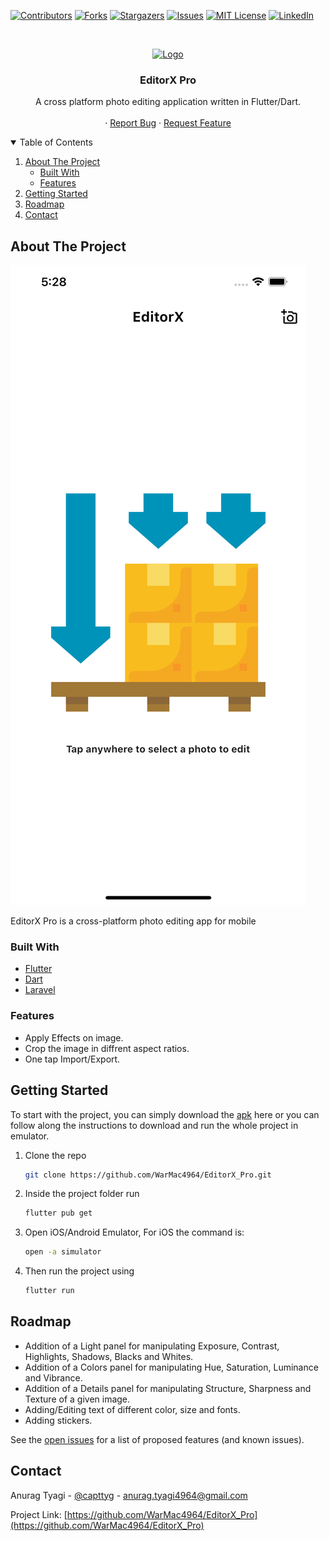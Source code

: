 

[![Contributors][contributors-shield]][contributors-url]
[![Forks][forks-shield]][forks-url]
[![Stargazers][stars-shield]][stars-url]
[![Issues][issues-shield]][issues-url]
[![MIT License][license-shield]][license-url]
[![LinkedIn][linkedin-shield]][linkedin-url]



<!-- PROJECT LOGO -->
<br />
<p align="center">
  <a href="https://github.com/WarMac4964/EditorX_Pro">
    <img src="images/logo.png" alt="Logo" width="80" height="80">
  </a>

  <h3 align="center">EditorX Pro</h3>

  <p align="center">
    A cross platform photo editing application written in Flutter/Dart.
    <br />
    <br />
    ·
    <a href="https://github.com/WarMac4964/EditorX_Pro/issues">Report Bug</a>
    ·
    <a href="https://github.com/WarMac4964/EditorX_Pro/issues">Request Feature</a>
  </p>
</p>



<!-- TABLE OF CONTENTS -->
<details open="open">
  <summary>Table of Contents</summary>
  <ol>
    <li>
      <a href="#about-the-project">About The Project</a>
      <ul>
        <li><a href="#built-with">Built With</a></li>
        <li><a href="#Feature">Features</a></li>
      </ul>
    </li>
    <li>
      <a href="#getting-started">Getting Started</a>
    </li>
    <li><a href="#roadmap">Roadmap</a></li>
    <li><a href="#contact">Contact</a></li>
  </ol>
</details>



<!-- ABOUT THE PROJECT -->
## About The Project

[![EditorX Pro][project-screenshot]]()

EditorX Pro is a cross-platform photo editing app for mobile


### Built With

* [Flutter](https://getbootstrap.com)
* [Dart](https://jquery.com)
* [Laravel](https://laravel.com)


### Features

- Apply Effects on image.
- Crop the image in diffrent aspect ratios. 
- One tap Import/Export.

<!-- GETTING STARTED -->
## Getting Started

To start with the project, you can simply download the [apk]() here or you can follow along the instructions to 
download and run the whole project in emulator.

1. Clone the repo
   ```sh
   git clone https://github.com/WarMac4964/EditorX_Pro.git
   ```
2. Inside the project folder run
   ```sh
   flutter pub get
   ```
3. Open iOS/Android Emulator, For iOS the command is:
   ```sh
   open -a simulator
   ```
4. Then run the project using
   ```sh
   flutter run
   ```


<!-- ROADMAP -->
## Roadmap

- Addition of a Light panel for manipulating Exposure, Contrast, Highlights, Shadows, Blacks and Whites.
- Addition of a Colors panel for manipulating Hue, Saturation, Luminance and Vibrance.
- Addition of a Details panel for manipulating Structure, Sharpness and Texture of a given image.
- Adding/Editing text of different color, size and fonts.
- Adding stickers.

See the [open issues](https://github.com/WarMac4964/EditorX_Pro/issues) for a list of proposed features (and known issues).


<!-- CONTACT -->
## Contact

Anurag Tyagi - [@capttyg](https://www.instagram.com/capttyg/) - anurag.tyagi4964@gmail.com

Project Link: [https://github.com/WarMac4964/EditorX_Pro](https://github.com/WarMac4964/EditorX_Pro)



[contributors-shield]: https://img.shields.io/github/contributors/WarMac4964/EditorX_Pro.svg?style=for-the-badge
[contributors-url]: https://github.com/WarMac4964/EditorX_Pro/graphs/contributors
[forks-shield]: https://img.shields.io/github/forks/WarMac4964/EditorX_Pro.svg?style=for-the-badge
[forks-url]: https://github.com/WarMac4964/EditorX_Pro/network/members
[stars-shield]: https://img.shields.io/github/stars/WarMac4964/EditorX_Pro.svg?style=for-the-badge
[stars-url]: https://github.com/WarMac4964/EditorX_Pro/stargazers
[issues-shield]: https://img.shields.io/github/issues/WarMac4964/EditorX_Pro.svg?style=for-the-badge
[issues-url]: https://github.com/WarMac4964/EditorX_Pro/issues
[license-shield]: https://img.shields.io/github/license/WarMac4964/EditorX_Pro.svg?style=for-the-badge
[license-url]: https://github.com/WarMac4964/EditorX_Pro/blob/master/LICENSE.txt
[linkedin-shield]: https://img.shields.io/badge/-LinkedIn-black.svg?style=for-the-badge&logo=linkedin&colorB=555
[linkedin-url]: https://www.linkedin.com/in/anurag-tyagi-395425178/
[project-screenshot]: readme/screenshot.png
